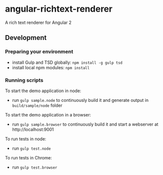 # angular-richtext-renderer
A rich text renderer for Angular 2

## Development

### Preparing your environment

- install Gulp and TSD globally: `npm install -g gulp tsd`
- install local npm modules: `npm install`

### Running scripts

To start the demo application in node:
- run `gulp sample.node` to continuously build it and generate output in `build/sample/node` folder

To start the demo application in a browser:
- run `gulp sample.browser` to continuously build it and start a webserver at http://localhost:9001

To run tests in node:
- run `gulp test.node`

To run tests in Chrome:
- run `gulp test.browser`